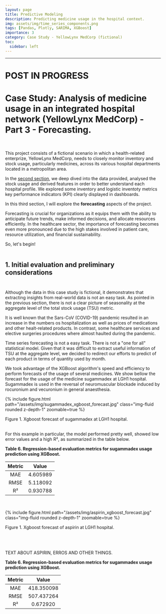 ```yaml
---
layout: page
title: Predictive Modeling
description: Predicting medicine usage in the hospital context.
img: assets/img/time_series_components.png
tags: [Pandas, Plotly, SARIMA, XGBoost]
importance: 3
category: Case Study - YellowLynx MedCorp (fictional)
toc:
  sidebar: left
---
```


<hr>

# POST IN PROGRESS
# Case Study: Analysis of medicine usage in an integrated hospital network (YellowLynx MedCorp) - Part 3 - Forecasting.
<br>


This project consists of a fictional scenario in which a health-related enterprize, YellowLynx MedCorp, needs to closely monitor inventory and stock usage, particularly medicines, across its various hospital departments located in a metropolitan area.

In the [second section](/projects/2_project/), we deep dived into the data provided, analysed the stock usage and derived features in order to better understand each hospital profile. We explored some inventory and logistic inventoty metrics key performance indicators (KPI) clearly displayed in dashboards.

In this third section, I will explore the **forecasting** aspects of the project.

Forecasting is crucial for organizations as it equips them with the ability to anticipate future trends, make informed decisions, and allocate resources efficiently. In the healthcare sector, the importance of forecasting becomes even more pronounced due to the high stakes involved in patient care, resource utilization, and financial sustainability.

So, let's begin!<br><br>

## 1. Initial evaluation and preliminary considerations<br><br>

Although the data in this case study is fictional, it demonstrates that extracting insights from real-world data is not an easy task. As pointed in the previous section, there is not a clear picture of seasonality at the aggregate level of the total stock usage (TSU) metric.

It is well known that the Sars-CoV (COVID-19) pandemic resulted in an increase in the numbers os hospitalization as well as prices of medications and other healt-related products. In contrast, some healthcare services and elective surgeries procedures where almost haulted during the pandemic.

Time series forecasting is not a easy task. There is not a "one for all" statistical model. Given that it was difficult to extract useful information of TSU at the aggregate level, we decided to redirect our efforts to predict of each product in terms of quantity used by month.

We took advantage of the XGBoost algorithm's speed and efficiency to perform forecasts of the usage of several medicines. We show bellow the forecast for the usage of the medicine sugammadex at LGH1 hospital. Sugammadex is used in the reversal of neuromuscular blockade induced by rocuronium and vecuronium in general anaesthesia.

{% include figure.html path="/assets/img/sugammadex_xgboost_forecast.jpg" class="img-fluid rounded z-depth-1" zoomable=true %} 
<div class="caption">Figure 1. Xgboost forecast of sugammadex at LGH1 hospital.</div>
<br>

For this example in particular, the model performed pretty well, showed low error values and a high R², as summarized in the table below.

<caption><b>Table 6. Regression-based evaluation metrics for sugammadex usage prediction using XGBoost.</b></caption>

| Metric |   Value  |
|:------:|:--------:|
|   MAE  | 4.605989 |
|  RMSE  | 5.118092 |
|   R²   | 0.930788 |

<br>


{% include figure.html path="/assets/img/aspirin_xgboost_forecast.jpg" class="img-fluid rounded z-depth-1" zoomable=true %} 
<div class="caption">Figure 1. Xgboost forecast of aspirin at LGH1 hospital.</div>
<br><br><br>




TEXT ABOUT ASPIRIN, ERROS AND OTHER THINGS.

<caption><b>Table 6. Regression-based evaluation metrics for sugammadex usage prediction using XGBoost.</b></caption>

| Metric |    Value   |
|:------:|:----------:|
|   MAE  | 418.350098 |
|  RMSE  | 507.437264 |
|   R²   |  0.672920  |

<br>

